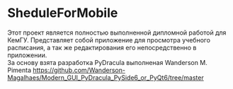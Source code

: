 # SheduleForMobile
Этот проект является полностью выполненной дипломной работой для КемГУ. Представляет собой приложение для просмотра учебного расписания, а так же редактирования его непосредственно в приложении.</br>
За основу взята разработка PyDracula выполненая Wanderson M. Pimenta https://github.com/Wanderson-Magalhaes/Modern_GUI_PyDracula_PySide6_or_PyQt6/tree/master
